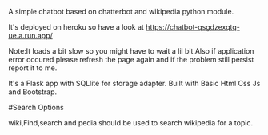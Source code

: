 A simple chatbot based on chatterbot and wikipedia python module.

It's deployed on heroku so have a look at
https://chatbot-qsgdzexqtq-ue.a.run.app/

Note:It loads a bit slow so you might have to wait a lil bit.Also if application error occured please refresh the page again
and if the problem still persist report it to me.

It's a Flask app with SQLlite for storage adapter.
Built with Basic Html Css Js and Bootstrap.

#Search Options

wiki,Find,search and pedia should be used to search wikipedia for a topic.
